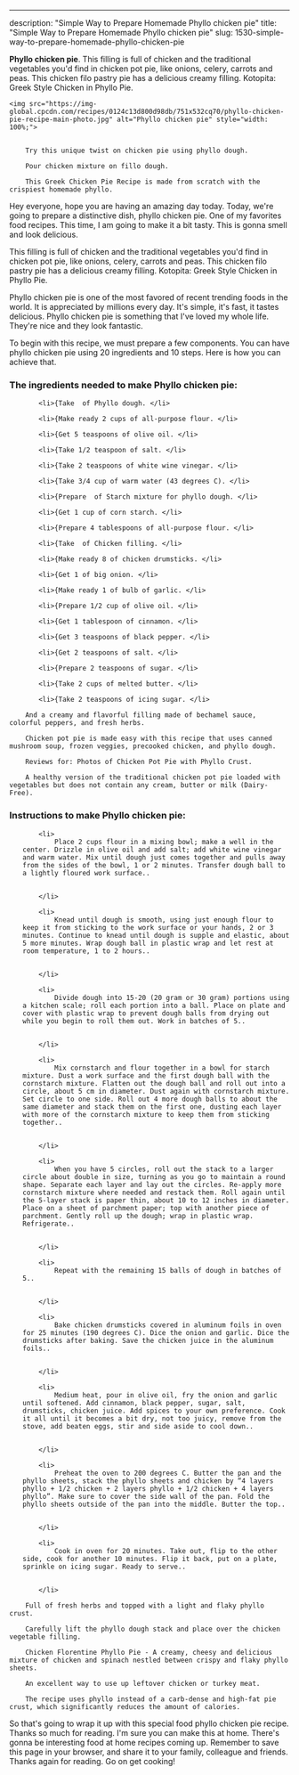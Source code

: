 ---
description: "Simple Way to Prepare Homemade Phyllo chicken pie"
title: "Simple Way to Prepare Homemade Phyllo chicken pie"
slug: 1530-simple-way-to-prepare-homemade-phyllo-chicken-pie

<p>
	<strong>Phyllo chicken pie</strong>. 
	This filling is full of chicken and the traditional vegetables you&#39;d find in chicken pot pie, like onions, celery, carrots and peas. This chicken filo pastry pie has a delicious creamy filling. Kotopita: Greek Style Chicken in Phyllo Pie.
</p>
<p>
	
	<img src="https://img-global.cpcdn.com/recipes/0124c13d800d98db/751x532cq70/phyllo-chicken-pie-recipe-main-photo.jpg" alt="Phyllo chicken pie" style="width: 100%;">
	
	
		Try this unique twist on chicken pie using phyllo dough.
	
		Pour chicken mixture on fillo dough.
	
		This Greek Chicken Pie Recipe is made from scratch with the crispiest homemade phyllo.
	
</p>
<p>
	Hey everyone, hope you are having an amazing day today. Today, we're going to prepare a distinctive dish, phyllo chicken pie. One of my favorites food recipes. This time, I am going to make it a bit tasty. This is gonna smell and look delicious.
</p>
	
<p>
	This filling is full of chicken and the traditional vegetables you&#39;d find in chicken pot pie, like onions, celery, carrots and peas. This chicken filo pastry pie has a delicious creamy filling. Kotopita: Greek Style Chicken in Phyllo Pie.
</p>
<p>
	Phyllo chicken pie is one of the most favored of recent trending foods in the world. It is appreciated by millions every day. It's simple, it's fast, it tastes delicious. Phyllo chicken pie is something that I've loved my whole life. They're nice and they look fantastic.
</p>

<p>
To begin with this recipe, we must prepare a few components. You can have phyllo chicken pie using 20 ingredients and 10 steps. Here is how you can achieve that.
</p>

<h3>The ingredients needed to make Phyllo chicken pie:</h3>

<ol>
	
		<li>{Take  of Phyllo dough. </li>
	
		<li>{Make ready 2 cups of all-purpose flour. </li>
	
		<li>{Get 5 teaspoons of olive oil. </li>
	
		<li>{Take 1/2 teaspoon of salt. </li>
	
		<li>{Take 2 teaspoons of white wine vinegar. </li>
	
		<li>{Take 3/4 cup of warm water (43 degrees C). </li>
	
		<li>{Prepare  of Starch mixture for phyllo dough. </li>
	
		<li>{Get 1 cup of corn starch. </li>
	
		<li>{Prepare 4 tablespoons of all-purpose flour. </li>
	
		<li>{Take  of Chicken filling. </li>
	
		<li>{Make ready 8 of chicken drumsticks. </li>
	
		<li>{Get 1 of big onion. </li>
	
		<li>{Make ready 1 of bulb of garlic. </li>
	
		<li>{Prepare 1/2 cup of olive oil. </li>
	
		<li>{Get 1 tablespoon of cinnamon. </li>
	
		<li>{Get 3 teaspoons of black pepper. </li>
	
		<li>{Get 2 teaspoons of salt. </li>
	
		<li>{Prepare 2 teaspoons of sugar. </li>
	
		<li>{Take 2 cups of melted butter. </li>
	
		<li>{Take 2 teaspoons of icing sugar. </li>
	
</ol>
<p>
	
		And a creamy and flavorful filling made of bechamel sauce, colorful peppers, and fresh herbs.
	
		Chicken pot pie is made easy with this recipe that uses canned mushroom soup, frozen veggies, precooked chicken, and phyllo dough.
	
		Reviews for: Photos of Chicken Pot Pie with Phyllo Crust.
	
		A healthy version of the traditional chicken pot pie loaded with vegetables but does not contain any cream, butter or milk (Dairy-Free).
	
</p>

<h3>Instructions to make Phyllo chicken pie:</h3>

<ol>
	
		<li>
			Place 2 cups flour in a mixing bowl; make a well in the center. Drizzle in olive oil and add salt; add white wine vinegar and warm water. Mix until dough just comes together and pulls away from the sides of the bowl, 1 or 2 minutes. Transfer dough ball to a lightly floured work surface..
			
			
		</li>
	
		<li>
			Knead until dough is smooth, using just enough flour to keep it from sticking to the work surface or your hands, 2 or 3 minutes. Continue to knead until dough is supple and elastic, about 5 more minutes. Wrap dough ball in plastic wrap and let rest at room temperature, 1 to 2 hours..
			
			
		</li>
	
		<li>
			Divide dough into 15-20 (20 gram or 30 gram) portions using a kitchen scale; roll each portion into a ball. Place on plate and cover with plastic wrap to prevent dough balls from drying out while you begin to roll them out. Work in batches of 5..
			
			
		</li>
	
		<li>
			Mix cornstarch and flour together in a bowl for starch mixture. Dust a work surface and the first dough ball with the cornstarch mixture. Flatten out the dough ball and roll out into a circle, about 5 cm in diameter. Dust again with cornstarch mixture. Set circle to one side. Roll out 4 more dough balls to about the same diameter and stack them on the first one, dusting each layer with more of the cornstarch mixture to keep them from sticking together..
			
			
		</li>
	
		<li>
			When you have 5 circles, roll out the stack to a larger circle about double in size, turning as you go to maintain a round shape. Separate each layer and lay out the circles. Re-apply more cornstarch mixture where needed and restack them. Roll again until the 5-layer stack is paper thin, about 10 to 12 inches in diameter. Place on a sheet of parchment paper; top with another piece of parchment. Gently roll up the dough; wrap in plastic wrap. Refrigerate..
			
			
		</li>
	
		<li>
			Repeat with the remaining 15 balls of dough in batches of 5..
			
			
		</li>
	
		<li>
			Bake chicken drumsticks covered in aluminum foils in oven for 25 minutes (190 degrees C). Dice the onion and garlic. Dice the drumsticks after baking. Save the chicken juice in the aluminum foils..
			
			
		</li>
	
		<li>
			Medium heat, pour in olive oil, fry the onion and garlic until softened. Add cinnamon, black pepper, sugar, salt, drumsticks, chicken juice. Add spices to your own preference. Cook it all until it becomes a bit dry, not too juicy, remove from the stove, add beaten eggs, stir and side aside to cool down..
			
			
		</li>
	
		<li>
			Preheat the oven to 200 degrees C. Butter the pan and the phyllo sheets, stack the phyllo sheets and chicken by “4 layers phyllo + 1/2 chicken + 2 layers phyllo + 1/2 chicken + 4 layers phyllo”. Make sure to cover the side wall of the pan. Fold the phyllo sheets outside of the pan into the middle. Butter the top..
			
			
		</li>
	
		<li>
			Cook in oven for 20 minutes. Take out, flip to the other side, cook for another 10 minutes. Flip it back, put on a plate, sprinkle on icing sugar. Ready to serve..
			
			
		</li>
	
</ol>

<p>
	
		Full of fresh herbs and topped with a light and flaky phyllo crust.
	
		Carefully lift the phyllo dough stack and place over the chicken vegetable filling.
	
		Chicken Florentine Phyllo Pie - A creamy, cheesy and delicious mixture of chicken and spinach nestled between crispy and flaky phyllo sheets.
	
		An excellent way to use up leftover chicken or turkey meat.
	
		The recipe uses phyllo instead of a carb-dense and high-fat pie crust, which significantly reduces the amount of calories.
	
</p>

<p>
	So that's going to wrap it up with this special food phyllo chicken pie recipe. Thanks so much for reading. I'm sure you can make this at home. There's gonna be interesting food at home recipes coming up. Remember to save this page in your browser, and share it to your family, colleague and friends. Thanks again for reading. Go on get cooking!
</p>
